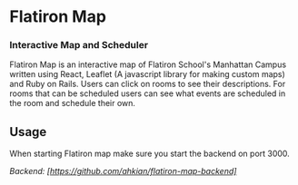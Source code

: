 # Flatiron Map
### Interactive Map and Scheduler
Flatiron Map is an interactive map of Flatiron School's Manhattan Campus written using React, Leaflet (A javascript library for making custom maps) and Ruby on Rails. Users can click on rooms to see their descriptions. For rooms that can be scheduled users can see what events are scheduled in the room and schedule their own.

## Usage 
When starting Flatiron map make sure you start the backend on port 3000. 

*Backend: [https://github.com/ahkian/flatiron-map-backend]*
